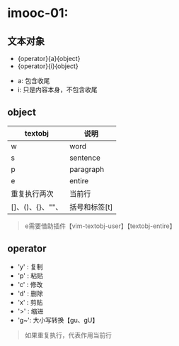# imooc-01:

## 文本对象

- {operator}{a}{object}
- {operator}{i}{object}

+ a: 包含收尾
+ i: 只是内容本身，不包含收尾

## object

| textobj                        |     说明         |
| ----------                     |  -------         |
| w                              |     word         |
| s                              |     sentence     |
| p                              |     paragraph    |
| e                              |     entire       |
| 重复执行两次                   |     当前行       |
| []、()、{}、""、<tag>          |     括号和标签[t]       |



> e需要借助插件【vim-textobj-user】【textobj-entire】


## operator

- 'y' : 复制
- 'p' : 粘贴
- 'c' : 修改
- 'd' : 删除
- 'x' : 剪贴
- '>' : 缩进
- 'g~': 大小写转换【gu、gU】

> 如果重复执行，代表作用当前行







